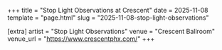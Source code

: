 +++
title = "Stop Light Observations at Crescent"
date = 2025-11-08
template = "page.html"
slug = "2025-11-08-stop-light-observations"

[extra]
artist = "Stop Light Observations"
venue = "Crescent Ballroom"
venue_url = "https://www.crescentphx.com/"
+++
